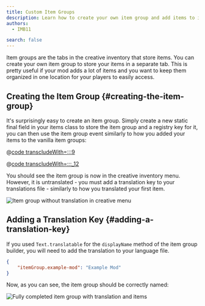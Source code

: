 ```yaml
---
title: Custom Item Groups
description: Learn how to create your own item group and add items to it.
authors:
  - IMB11

search: false
---
```


Item groups are the tabs in the creative inventory that store items. You can create your own item group to store your items in a separate tab. This is pretty useful if your mod adds a lot of items and you want to keep them organized in one location for your players to easily access.

## Creating the Item Group {#creating-the-item-group}

It's surprisingly easy to create an item group. Simply create a new static final field in your items class to store the item group and a registry key for it, you can then use the item group event similarly to how you added your items to the vanilla item groups:

@[code transcludeWith=:::9](@/reference/1.20.4/src/main/java/com/example/docs/item/ModItems.java)

@[code transcludeWith=:::_12](@/reference/1.20.4/src/main/java/com/example/docs/item/ModItems.java)

You should see the item group is now in the creative inventory menu. However, it is untranslated - you must add a translation key to your translations file - similarly to how you translated your first item.

![Item group without translation in creative menu](/assets/develop/items/itemgroups_0.png)

## Adding a Translation Key {#adding-a-translation-key}

If you used `Text.translatable` for the `displayName` method of the item group builder, you will need to add the translation to your language file.

```json
{
    "itemGroup.example-mod": "Example Mod"
}
```

Now, as you can see, the item group should be correctly named:

![Fully completed item group with translation and items](/assets/develop/items/itemgroups_1.png)
